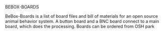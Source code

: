 BEBOX-BOARDS

BeBox-Boards is a list of board files and bill of materials for an open source animal behavior system. A button board and a BNC board connect to a main board, which does the processing. Boards can be ordered from OSH park
